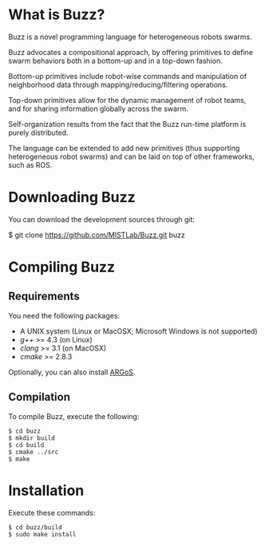 What is Buzz?
=============

Buzz is a novel programming language for heterogeneous robots
swarms.

Buzz advocates a compositional approach, by offering primitives to
define swarm behaviors both in a bottom-up and in a top-down
fashion.

Bottom-up primitives include robot-wise commands and manipulation of
neighborhood data through mapping/reducing/filtering
operations.

Top-down primitives allow for the dynamic management of robot teams,
and for sharing information globally across the swarm.

Self-organization results from the fact that the Buzz run-time
platform is purely distributed.

The language can be extended to add new primitives (thus supporting
heterogeneous robot swarms) and can be laid on top of other
frameworks, such as ROS.

Downloading Buzz
================

You can download the development sources through git:

 $ git clone https://github.com/MISTLab/Buzz.git buzz

Compiling Buzz
==============

Requirements
------------

You need the following packages:

* A UNIX system (Linux or MacOSX; Microsoft Windows is not supported)
* _g++_ >= 4.3 (on Linux)
* _clang_ >= 3.1 (on MacOSX)
* _cmake_ >= 2.8.3

Optionally, you can also install [ARGoS](http://www.argos-sim.info/).

Compilation
-----------

To compile Buzz, execute the following:

    $ cd buzz
    $ mkdir build
    $ cd build
    $ cmake ../src
    $ make

Installation
============

Execute these commands:

    $ cd buzz/build
    $ sudo make install
